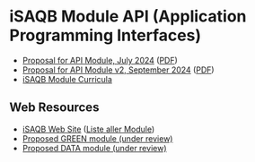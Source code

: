 # iSAQB Module API (Application Programming Interfaces)

- [Proposal for API Module, July 2024](proposal.md) ([PDF](proposal.pdf))
- [Proposal for API Module v2, September 2024](proposal-v2.md) ([PDF](proposal-v2.pdf))
- [iSAQB Module Curricula](iSAQB-modules/)


## Web Resources

- [iSAQB Web Site](https://www.isaqb.org/) ([Liste aller Module](https://www.isaqb.org/certifications/cpsa-certifications/cpsa-advanced-level/#modules))
- [Proposed GREEN module (under review)](https://github.com/isaqb-org/curriculum-green)
- [Proposed DATA module (under review)](https://github.com/isaqb-org/curriculum-data)
